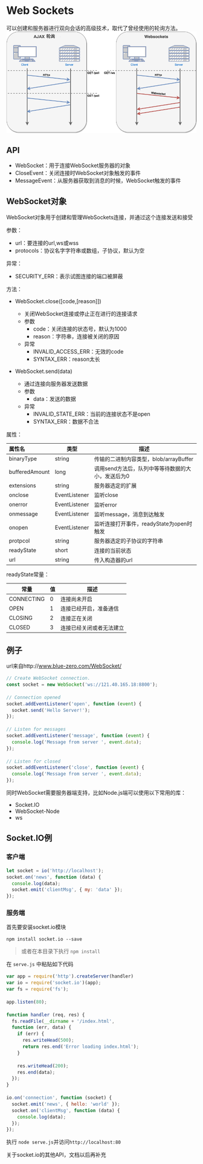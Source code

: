 # Web Sockets

可以创建和服务器进行双向会话的高级技术，取代了曾经使用的轮询方法。
![Ajax轮询与WebSocket](./title.png)
## API

- WebSocket：用于连接WebSocket服务器的对象
- CloseEvent：关闭连接时WebSocket对象触发的事件
- MessageEvent：从服务器获取到消息的时候，WebSocket触发的事件


## WebSocket对象

WebSocket对象用于创建和管理WebSockets连接，并通过这个连接发送和接受

参数：
- url：要连接的url,ws或wss
- protocols：协议名字字符串或数组，子协议，默认为空

异常：
- SECURITY_ERR：表示试图连接的端口被屏蔽

方法：
- WebSocket.close([code,[reason]])
  - 关闭WebSocket连接或停止正在进行的连接请求
  - 参数
    - code：关闭连接的状态号，默认为1000
    - reason：字符串，连接被关闭的原因
  - 异常
    - INVALID_ACCESS_ERR：无效的code
    - SYNTAX_ERR：reason太长

- WebSocket.send(data)
  - 通过连接向服务器发送数据
  - 参数
    - data：发送的数据
  - 异常
    - INVALID_STATE_ERR：当前的连接状态不是open
    - SYNTAX_ERR：数据不合法

属性：

| 属性名         | 类型          | 描述                                              |
| :------------- | ------------- | ------------------------------------------------- |
| binaryType     | string        | 传输的二进制内容类型，blob/arrayBuffer            |
| bufferedAmount | long          | 调用send方法后，队列中等等待数据的大小，发送后为0 |
| extensions     | string        | 服务器选定的扩展                                  |
| onclose        | EventListener | 监听close                                         |
| onerror        | EventListener | 监听error                                         |
| onmessage      | EventListener | 监听message，消息到达触发                         |
| onopen         | EventListener | 监听连接打开事件，readyState为open时触发          |
| protpcol       | string        | 服务器选定的子协议的字符串                        |
| readyState     | short         | 连接的当前状态                                    |
| url            | string        | 传入构造器的url                                   |

readyState常量：

| 常量       | 值   | 描述                     |
| ---------- | ---- | ------------------------ |
| CONNECTING | 0    | 连接尚未开启             |
| OPEN       | 1    | 连接已经开启，准备通信   |
| CLOSING    | 2    | 连接正在关闭             |
| CLOSED     | 3    | 连接已经关闭或者无法建立 |

## 例子

url来自http://www.blue-zero.com/WebSocket/

```javascript
// Create WebSocket connection.
const socket = new WebSocket('ws://121.40.165.18:8800');

// Connection opened
socket.addEventListener('open', function (event) {
  socket.send('Hello Server!');
});

// Listen for messages
socket.addEventListener('message', function (event) {
  console.log('Message from server ', event.data);
});

// Listen for closed
socket.addEventListener('close', function (event) {
  console.log('Message from server ', event.data);
});
```

同时WebSocket需要服务器端支持，比如Node.js端可以使用以下常用的库：

- Socket.IO
- WebSocket-Node
- ws

## Socket.IO例
### 客户端
```javascript
let socket = io('http://localhost');
socket.on('news', function (data) {
  console.log(data);
  socket.emit('clientMsg', { my: 'data' });
});
```
### 服务端
首先要安装socket.io模块
```
npm install socket.io --save
```
> 或者在本目录下执行 `npm install`

在 `serve.js` 中粘贴如下代码
```javascript
var app = require('http').createServer(handler)
var io = require('socket.io')(app);
var fs = require('fs');

app.listen(80);

function handler (req, res) {
  fs.readFile(__dirname + '/index.html',
  function (err, data) {
    if (err) {
      res.writeHead(500);
      return res.end('Error loading index.html');
    }

    res.writeHead(200);
    res.end(data);
  });
}

io.on('connection', function (socket) {
  socket.emit('news', { hello: 'world' });
  socket.on('clientMsg', function (data) {
    console.log(data);
  });
});
```

执行 `node serve.js`并访问`http://localhost:80`

关于socket.io的其他API，文档以后再补充